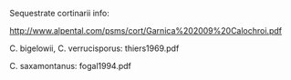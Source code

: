 Sequestrate cortinarii info:

http://www.alpental.com/psms/cort/Garnica%202009%20Calochroi.pdf



C. bigelowii, C. verrucisporus:
thiers1969.pdf

C. saxamontanus:
fogal1994.pdf
